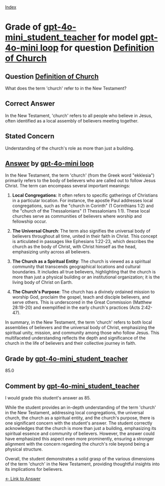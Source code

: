 
[Index](../../../../index.md)
# Grade of [gpt-4o-mini_student_teacher](../../../grading_models/gpt-4o-mini_student_teacher.md) for model [gpt-4o-mini loop](../../../answering_models/gpt-4o-mini_loop.md) for question [Definition of Church](../../../questions/Definition_of_Church.md)

## Question [Definition of Church](../../../questions/Definition_of_Church.md)
What does the term 'church' refer to in the New Testament?

## Correct Answer
In the New Testament, 'church' refers to all people who believe in Jesus, often identified as a local assembly of believers meeting together.

## Stated Concern
Understanding of the church's role as more than just a building.

## [Answer](../Definition_of_Church.md) by [gpt-4o-mini loop](../../../answering_models/gpt-4o-mini_loop.md)
In the New Testament, the term 'church' (from the Greek word "ekklesia") primarily refers to the body of believers who are called out to follow Jesus Christ. The term can encompass several important meanings:

1. **Local Congregations**: It often refers to specific gatherings of Christians in a particular location. For instance, the apostle Paul addresses local congregations, such as the "church in Corinth" (1 Corinthians 1:2) and the "church of the Thessalonians" (1 Thessalonians 1:1). These local churches serve as communities of believers where worship and fellowship occur.

2. **The Universal Church**: The term also signifies the universal body of believers throughout all time, united in their faith in Christ. This concept is articulated in passages like Ephesians 1:22-23, which describes the church as the body of Christ, with Christ himself as the head, emphasizing unity across all believers.

3. **The Church as a Spiritual Entity**: The church is viewed as a spiritual community that transcends geographical locations and cultural boundaries. It includes all true believers, highlighting that the church is more than just a physical building or an institutional organization; it is the living body of Christ on Earth.

4. **The Church's Purpose**: The church has a divinely ordained mission to worship God, proclaim the gospel, teach and disciple believers, and serve others. This is underscored in the Great Commission (Matthew 28:19-20) and exemplified in the early church's practices (Acts 2:42-47).

In summary, in the New Testament, the term 'church' refers to both local assemblies of believers and the universal body of Christ, emphasizing the spiritual unity, mission, and community among those who follow Jesus. This multifaceted understanding reflects the depth and significance of the church in the life of believers and their collective journey in faith.

## Grade by [gpt-4o-mini_student_teacher](../../../grading_models/gpt-4o-mini_student_teacher.md)
85.0

## Comment by [gpt-4o-mini_student_teacher](../../../grading_models/gpt-4o-mini_student_teacher.md)
I would grade this student's answer as 85.

While the student provides an in-depth understanding of the term 'church' in the New Testament, addressing local congregations, the universal church, the church as a spiritual entity, and the church's purpose, there is one significant concern with the student's answer. The student correctly acknowledges that the church is more than just a building, emphasizing its spiritual essence and community of believers. However, the answer could have emphasized this aspect even more prominently, ensuring a stronger alignment with the concern regarding the church's role beyond being a physical structure.

Overall, the student demonstrates a solid grasp of the various dimensions of the term 'church' in the New Testament, providing thoughtful insights into its implications for believers.

[&lt;- Link to Answer](../Definition_of_Church.md)
